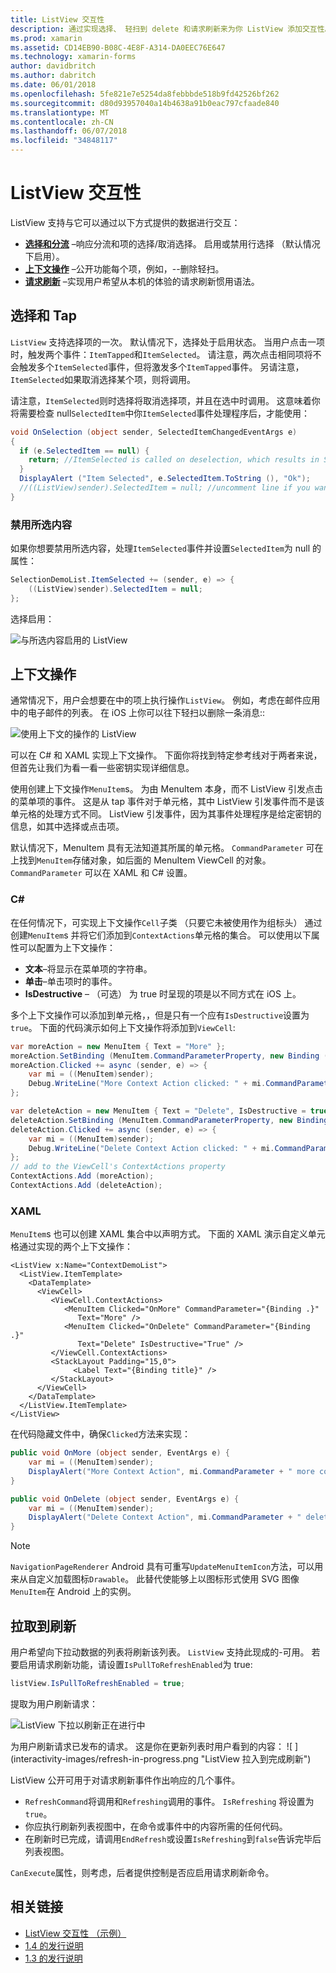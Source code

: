 ```yaml
---
title: ListView 交互性
description: 通过实现选择、 轻扫到 delete 和请求刷新来为你 ListView 添加交互性。
ms.prod: xamarin
ms.assetid: CD14EB90-B08C-4E8F-A314-DA0EEC76E647
ms.technology: xamarin-forms
author: davidbritch
ms.author: dabritch
ms.date: 06/01/2018
ms.openlocfilehash: 5fe821e7e5254da8febbbde518b9fd42526bf262
ms.sourcegitcommit: d80d93957040a14b4638a91b0eac797cfaade840
ms.translationtype: MT
ms.contentlocale: zh-CN
ms.lasthandoff: 06/07/2018
ms.locfileid: "34848117"
---
```

# <a name="listview-interactivity"></a>ListView 交互性

ListView 支持与它可以通过以下方式提供的数据进行交互：

- [**选择和分流**](#selectiontaps) &ndash;响应分流和项的选择/取消选择。 启用或禁用行选择 （默认情况下启用）。
- [**上下文操作**](#Context_Actions) &ndash;公开功能每个项，例如，--删除轻扫。
- [**请求刷新**](#Pull_to_Refresh) &ndash;实现用户希望从本机的体验的请求刷新惯用语法。

<a name="selectiontaps" />

## <a name="selection--taps"></a>选择和 Tap
`ListView` 支持选择项的一次。 默认情况下，选择处于启用状态。 当用户点击一项时，触发两个事件：`ItemTapped`和`ItemSelected`。 请注意，两次点击相同项将不会触发多个`ItemSelected`事件，但将激发多个`ItemTapped`事件。 另请注意，`ItemSelected`如果取消选择某个项，则将调用。

请注意，`ItemSelected`则时选择将取消选择项，并且在选中时调用。 这意味着你将需要检查 null`SelectedItem`中你`ItemSelected`事件处理程序后，才能使用：

```csharp
void OnSelection (object sender, SelectedItemChangedEventArgs e)
{
  if (e.SelectedItem == null) {
    return; //ItemSelected is called on deselection, which results in SelectedItem being set to null
  }
  DisplayAlert ("Item Selected", e.SelectedItem.ToString (), "Ok");
  //((ListView)sender).SelectedItem = null; //uncomment line if you want to disable the visual selection state.
}
```

### <a name="disabling-selection"></a>禁用所选内容

如果你想要禁用所选内容，处理`ItemSelected`事件并设置`SelectedItem`为 null 的属性：

```csharp
SelectionDemoList.ItemSelected += (sender, e) => {
    ((ListView)sender).SelectedItem = null;
};
```

选择启用：

![](interactivity-images/selection-default.png "与所选内容启用的 ListView")

<a name="Context_Actions" />

## <a name="context-actions"></a>上下文操作
通常情况下，用户会想要在中的项上执行操作`ListView`。 例如，考虑在邮件应用中的电子邮件的列表。 在 iOS 上你可以往下轻扫以删除一条消息::

![](interactivity-images/context-default.png "使用上下文的操作的 ListView")

可以在 C# 和 XAML 实现上下文操作。 下面你将找到特定参考线对于两者来说，但首先让我们为看一看一些密钥实现详细信息。

使用创建上下文操作`MenuItem`s。 为由 MenuItem 本身，而不 ListView 引发点击的菜单项的事件。 这是从 tap 事件对于单元格，其中 ListView 引发事件而不是该单元格的处理方式不同。 ListView 引发事件，因为其事件处理程序是给定密钥的信息，如其中选择或点击项。

默认情况下，MenuItem 具有无法知道其所属的单元格。 `CommandParameter` 可在上找到`MenuItem`存储对象，如后面的 MenuItem ViewCell 的对象。 `CommandParameter` 可以在 XAML 和 C# 设置。

### <a name="c"></a>C#  

在任何情况下，可实现上下文操作`Cell`子类 （只要它未被使用作为组标头） 通过创建`MenuItem`s 并将它们添加到`ContextActions`单元格的集合。 可以使用以下属性可以配置为上下文操作：

* **文本**&ndash;将显示在菜单项的字符串。
* **单击**&ndash;单击项时的事件。
* **IsDestructive** &ndash; （可选） 为 true 时呈现的项是以不同方式在 iOS 上。

多个上下文操作可以添加到单元格，，但是只有一个应有`IsDestructive`设置为`true`。 下面的代码演示如何上下文操作将添加到`ViewCell`:

```csharp
var moreAction = new MenuItem { Text = "More" };
moreAction.SetBinding (MenuItem.CommandParameterProperty, new Binding ("."));
moreAction.Clicked += async (sender, e) => {
    var mi = ((MenuItem)sender);
    Debug.WriteLine("More Context Action clicked: " + mi.CommandParameter);
};

var deleteAction = new MenuItem { Text = "Delete", IsDestructive = true }; // red background
deleteAction.SetBinding (MenuItem.CommandParameterProperty, new Binding ("."));
deleteAction.Clicked += async (sender, e) => {
    var mi = ((MenuItem)sender);
    Debug.WriteLine("Delete Context Action clicked: " + mi.CommandParameter);
};
// add to the ViewCell's ContextActions property
ContextActions.Add (moreAction);
ContextActions.Add (deleteAction);
```

### <a name="xaml"></a>XAML

`MenuItem`s 也可以创建 XAML 集合中以声明方式。 下面的 XAML 演示自定义单元格通过实现的两个上下文操作：

```xaml
<ListView x:Name="ContextDemoList">
  <ListView.ItemTemplate>
    <DataTemplate>
      <ViewCell>
         <ViewCell.ContextActions>
            <MenuItem Clicked="OnMore" CommandParameter="{Binding .}"
               Text="More" />
            <MenuItem Clicked="OnDelete" CommandParameter="{Binding .}"
               Text="Delete" IsDestructive="True" />
         </ViewCell.ContextActions>
         <StackLayout Padding="15,0">
              <Label Text="{Binding title}" />
         </StackLayout>
      </ViewCell>
    </DataTemplate>
  </ListView.ItemTemplate>
</ListView>
```

在代码隐藏文件中，确保`Clicked`方法来实现：

```csharp
public void OnMore (object sender, EventArgs e) {
    var mi = ((MenuItem)sender);
    DisplayAlert("More Context Action", mi.CommandParameter + " more context action", "OK");
}

public void OnDelete (object sender, EventArgs e) {
    var mi = ((MenuItem)sender);
    DisplayAlert("Delete Context Action", mi.CommandParameter + " delete context action", "OK");
}
```

> [!NOTE]
> `NavigationPageRenderer` Android 具有可重写`UpdateMenuItemIcon`方法，可以用来从自定义加载图标`Drawable`。 此替代使能够上以图标形式使用 SVG 图像`MenuItem`在 Android 上的实例。

<a name="Pull_to_Refresh" />

## <a name="pull-to-refresh"></a>拉取到刷新
用户希望向下拉动数据的列表将刷新该列表。 `ListView` 支持此现成的-可用。 若要启用请求刷新功能，请设置`IsPullToRefreshEnabled`为 true:

```csharp
listView.IsPullToRefreshEnabled = true;
```

提取为用户刷新请求：

![](interactivity-images/refresh-start.png "ListView 下拉以刷新正在进行中")

为用户刷新请求已发布的请求。 这是你在更新列表时用户看到的内容： ![ ] (interactivity-images/refresh-in-progress.png "ListView 拉入到完成刷新")

ListView 公开可用于对请求刷新事件作出响应的几个事件。

-  `RefreshCommand`将调用和`Refreshing`调用的事件。 `IsRefreshing` 将设置为`true`。
-  你应执行刷新列表视图中，在命令或事件中的内容所需的任何代码。
-  在刷新时已完成，请调用`EndRefresh`或设置`IsRefreshing`到`false`告诉完毕后列表视图。

`CanExecute`属性，则考虑，后者提供控制是否应启用请求刷新命令。



## <a name="related-links"></a>相关链接

- [ListView 交互性 （示例）](https://developer.xamarin.com/samples/xamarin-forms/UserInterface/ListView/interactivity)
- [1.4 的发行说明](http://forums.xamarin.com/discussion/35451/xamarin-forms-1-4-0-released/)
- [1.3 的发行说明](http://forums.xamarin.com/discussion/29934/xamarin-forms-1-3-0-released/)
